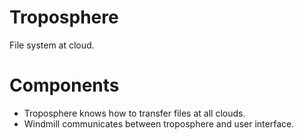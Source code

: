 # Troposphere

File system at cloud.

# Components
- Troposphere knows how to transfer files at all clouds.
- Windmill communicates between troposphere and user interface.
